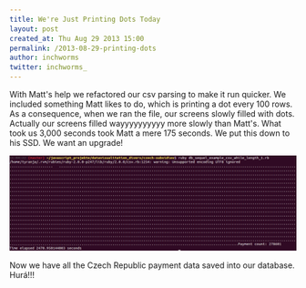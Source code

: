 ```yaml
---
title: We're Just Printing Dots Today
layout: post
created_at: Thu Aug 29 2013 15:00
permalink: /2013-08-29-printing-dots
author: inchworms
twitter: inchworms_
---
```


With Matt's help we refactored our csv parsing to make it run quicker. We included something Matt likes to do, which is printing a dot every 100 rows. As a consequence, when we ran the file, our screens slowly filled with dots. Actually our screens filled wayyyyyyyyyy more slowly than Matt's. What took us 3,000 seconds took Matt a mere 175 seconds. We put this down to his SSD. We want an upgrade!

![dots](/images/dots.png)

Now we have all the Czech Republic payment data saved into our database. Hurá!!!
